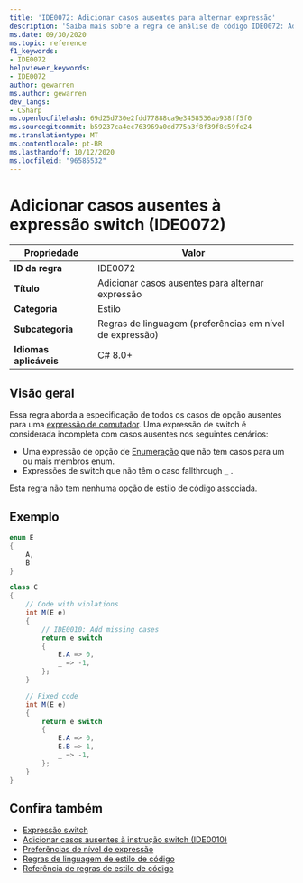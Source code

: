 ```yaml
---
title: 'IDE0072: Adicionar casos ausentes para alternar expressão'
description: 'Saiba mais sobre a regra de análise de código IDE0072: Adicionar casos ausentes para alternar expressão'
ms.date: 09/30/2020
ms.topic: reference
f1_keywords:
- IDE0072
helpviewer_keywords:
- IDE0072
author: gewarren
ms.author: gewarren
dev_langs:
- CSharp
ms.openlocfilehash: 69d25d730e2fdd77888ca9e3458536ab938ff5f0
ms.sourcegitcommit: b59237ca4ec763969a0dd775a3f8f39f8c59fe24
ms.translationtype: MT
ms.contentlocale: pt-BR
ms.lasthandoff: 10/12/2020
ms.locfileid: "96585532"
---
```

# <a name="add-missing-cases-to-switch-expression-ide0072"></a>Adicionar casos ausentes à expressão switch (IDE0072)

|Propriedade|Valor|
|-|-|
| **ID da regra** | IDE0072 |
| **Título** | Adicionar casos ausentes para alternar expressão |
| **Categoria** | Estilo |
| **Subcategoria** | Regras de linguagem (preferências em nível de expressão) |
| **Idiomas aplicáveis** | C# 8.0+ |

## <a name="overview"></a>Visão geral

Essa regra aborda a especificação de todos os casos de opção ausentes para uma [expressão de comutador](../../../csharp/language-reference/operators/switch-expression.md). Uma expressão de switch é considerada incompleta com casos ausentes nos seguintes cenários:

- Uma expressão de opção de [Enumeração](../../../csharp/language-reference/builtin-types/enum.md) que não tem casos para um ou mais membros enum.
- Expressões de switch que não têm o caso fallthrough `_` .

Esta regra não tem nenhuma opção de estilo de código associada.

## <a name="example"></a>Exemplo

```csharp
enum E
{
    A,
    B
}

class C
{
    // Code with violations
    int M(E e)
    {
        // IDE0010: Add missing cases
        return e switch
        {
            E.A => 0,
            _ => -1,
        };
    }

    // Fixed code
    int M(E e)
    {
        return e switch
        {
            E.A => 0,
            E.B => 1,
            _ => -1,
        };
    }
}
```

## <a name="see-also"></a>Confira também

- [Expressão switch](../../../csharp/language-reference/operators/switch-expression.md)
- [Adicionar casos ausentes à instrução switch (IDE0010)](ide0010.md)
- [Preferências de nível de expressão](expression-level-preferences.md)
- [Regras de linguagem de estilo de código](language-rules.md)
- [Referência de regras de estilo de código](index.md)
